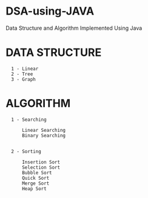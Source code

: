 # DSA-using-JAVA
Data Structure and Algorithm Implemented Using Java

# DATA STRUCTURE
      
      1 - Linear
      2 - Tree
      3 - Graph
      
      
# ALGORITHM
      1 - Searching
      
          Linear Searching
          Binary Searching
          
          
      2 - Sorting
          
          Insertion Sort
          Selection Sort
          Bubble Sort
          Quick Sort
          Merge Sort
          Heap Sort

